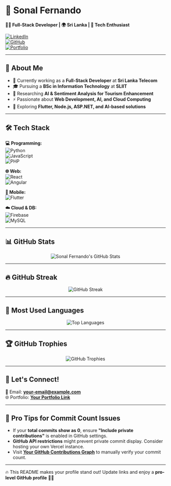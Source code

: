 # 📌 Sonal Fernando  
**👨‍💻 Full-Stack Developer | 🌍 Sri Lanka | 🚀 Tech Enthusiast**  

[![LinkedIn](https://img.shields.io/badge/-LinkedIn-blue?style=flat-square&logo=linkedin)](https://www.linkedin.com/in/sonalfernando/)  
[![GitHub](https://img.shields.io/github/followers/SonalFernando?label=Follow&style=social)](https://github.com/SonalFernando)  
[![Portfolio](https://img.shields.io/badge/Portfolio-Visit-green?style=flat-square)](your-portfolio-link-here)  

---

## 🚀 About Me  
- 🔭 Currently working as a **Full-Stack Developer** at **Sri Lanka Telecom**  
- 🎓 Pursuing a **BSc in Information Technology** at **SLIIT**  
- 🔬 Researching **AI & Sentiment Analysis for Tourism Enhancement**  
- ⚡ Passionate about **Web Development, AI, and Cloud Computing**  
- 🌱 Exploring **Flutter, Node.js, ASP.NET, and AI-based solutions**  

---

## 🛠 Tech Stack  
**💻 Programming:**  
![Python](https://img.shields.io/badge/-Python-3776AB?style=flat-square&logo=python&logoColor=white)  
![JavaScript](https://img.shields.io/badge/-JavaScript-F7DF1E?style=flat-square&logo=javascript&logoColor=black)  
![PHP](https://img.shields.io/badge/-PHP-777BB4?style=flat-square&logo=php&logoColor=white)  

**🌐 Web:**  
![React](https://img.shields.io/badge/-React-61DAFB?style=flat-square&logo=react&logoColor=black)  
![Angular](https://img.shields.io/badge/-Angular-DD0031?style=flat-square&logo=angular&logoColor=white)  

**📱 Mobile:**  
![Flutter](https://img.shields.io/badge/-Flutter-02569B?style=flat-square&logo=flutter&logoColor=white)  

**☁️ Cloud & DB:**  
![Firebase](https://img.shields.io/badge/-Firebase-FFCA28?style=flat-square&logo=firebase&logoColor=black)  
![MySQL](https://img.shields.io/badge/-MySQL-4479A1?style=flat-square&logo=mysql&logoColor=white)  

---

## 📊 GitHub Stats  
<p align="center">
  <img src="https://github-readme-stats.vercel.app/api?username=Sonal Fernando&show_icons=true&include_all_commits=true&count_private=true&theme=radical" alt="Sonal Fernando's GitHub Stats" />
</p>

---

## 🔥 GitHub Streak  
<p align="center">
  <img src="https://github-readme-streak-stats.herokuapp.com/?user=SonalFernando&theme=radical" alt="GitHub Streak" />
</p>

---

## 📌 Most Used Languages  
<p align="center">
  <img src="https://github-readme-stats.vercel.app/api/top-langs/?username=SonalFernando&layout=compact&theme=radical" alt="Top Languages" />
</p>

---

## 🏆 GitHub Trophies  
<p align="center">
  <img src="https://github-profile-trophy.vercel.app/?username=SonalFernando&theme=radical&no-bg=true&margin-w=10" alt="GitHub Trophies" />
</p>

---

## 📢 Let's Connect!  
📧 Email: **your-email@example.com**  
🌐 Portfolio: **[Your Portfolio Link](your-portfolio-link-here)**  

---

## 🚀 Pro Tips for Commit Count Issues  
- If your **total commits show as 0**, ensure **"Include private contributions"** is enabled in GitHub settings.  
- **GitHub API restrictions** might prevent private commit display. Consider hosting your own Vercel instance.  
- Visit **[Your GitHub Contributions Graph](https://github.com/SonalFernando)** to manually verify your commit count.  

---

🔥 This README makes your profile stand out! Update links and enjoy a **pro-level GitHub profile** 🚀🔥

